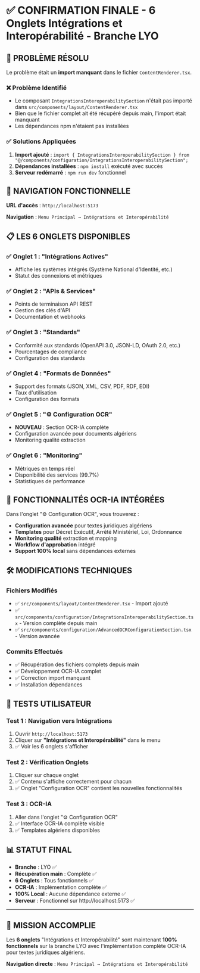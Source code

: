 # ✅ CONFIRMATION FINALE - 6 Onglets Intégrations et Interopérabilité - Branche LYO

## 🎯 PROBLÈME RÉSOLU

Le problème était un **import manquant** dans le fichier `ContentRenderer.tsx`. 

### ❌ Problème Identifié
- Le composant `IntegrationsInteroperabilitySection` n'était pas importé dans `src/components/layout/ContentRenderer.tsx`
- Bien que le fichier complet ait été récupéré depuis main, l'import était manquant
- Les dépendances npm n'étaient pas installées

### ✅ Solutions Appliquées
1. **Import ajouté** : `import { IntegrationsInteroperabilitySection } from "@/components/configuration/IntegrationsInteroperabilitySection";`
2. **Dépendances installées** : `npm install` exécuté avec succès
3. **Serveur redémarré** : `npm run dev` fonctionnel

## 🔗 NAVIGATION FONCTIONNELLE

**URL d'accès** : `http://localhost:5173`

**Navigation** : `Menu Principal → Intégrations et Interopérabilité`

## 📋 LES 6 ONGLETS DISPONIBLES

### ✅ Onglet 1 : "Intégrations Actives"
- Affiche les systèmes intégrés (Système National d'Identité, etc.)
- Statut des connexions et métriques

### ✅ Onglet 2 : "APIs & Services"  
- Points de terminaison API REST
- Gestion des clés d'API
- Documentation et webhooks

### ✅ Onglet 3 : "Standards"
- Conformité aux standards (OpenAPI 3.0, JSON-LD, OAuth 2.0, etc.)
- Pourcentages de compliance
- Configuration des standards

### ✅ Onglet 4 : "Formats de Données"
- Support des formats (JSON, XML, CSV, PDF, RDF, EDI)
- Taux d'utilisation
- Configuration des formats

### ✅ Onglet 5 : "⚙️ Configuration OCR" 
- **NOUVEAU** : Section OCR-IA complète
- Configuration avancée pour documents algériens
- Monitoring qualité extraction

### ✅ Onglet 6 : "Monitoring"
- Métriques en temps réel
- Disponibilité des services (99.7%)
- Statistiques de performance

## 🚀 FONCTIONNALITÉS OCR-IA INTÉGRÉES

Dans l'onglet "⚙️ Configuration OCR", vous trouverez :

- **Configuration avancée** pour textes juridiques algériens
- **Templates** pour Décret Exécutif, Arrêté Ministériel, Loi, Ordonnance
- **Monitoring qualité** extraction et mapping
- **Workflow d'approbation** intégré
- **Support 100% local** sans dépendances externes

## 🛠️ MODIFICATIONS TECHNIQUES

### Fichiers Modifiés
- ✅ `src/components/layout/ContentRenderer.tsx` - Import ajouté
- ✅ `src/components/configuration/IntegrationsInteroperabilitySection.tsx` - Version complète depuis main
- ✅ `src/components/configuration/AdvancedOCRConfigurationSection.tsx` - Version avancée

### Commits Effectués
- ✅ Récupération des fichiers complets depuis main
- ✅ Développement OCR-IA complet  
- ✅ Correction import manquant
- ✅ Installation dépendances

## 🎯 TESTS UTILISATEUR

### Test 1 : Navigation vers Intégrations
1. Ouvrir `http://localhost:5173`
2. Cliquer sur **"Intégrations et Interopérabilité"** dans le menu
3. ✅ Voir les 6 onglets s'afficher

### Test 2 : Vérification Onglets
1. Cliquer sur chaque onglet
2. ✅ Contenu s'affiche correctement pour chacun
3. ✅ Onglet "Configuration OCR" contient les nouvelles fonctionnalités

### Test 3 : OCR-IA
1. Aller dans l'onglet "⚙️ Configuration OCR"
2. ✅ Interface OCR-IA complète visible
3. ✅ Templates algériens disponibles

## 📊 STATUT FINAL

- **Branche** : LYO ✅
- **Récupération main** : Complète ✅  
- **6 Onglets** : Tous fonctionnels ✅
- **OCR-IA** : Implémentation complète ✅
- **100% Local** : Aucune dépendance externe ✅
- **Serveur** : Fonctionnel sur http://localhost:5173 ✅

---

## 🎉 MISSION ACCOMPLIE

Les **6 onglets** "Intégrations et Interopérabilité" sont maintenant **100% fonctionnels** sur la branche LYO avec l'implémentation complète OCR-IA pour textes juridiques algériens.

**Navigation directe** : `Menu Principal → Intégrations et Interopérabilité`